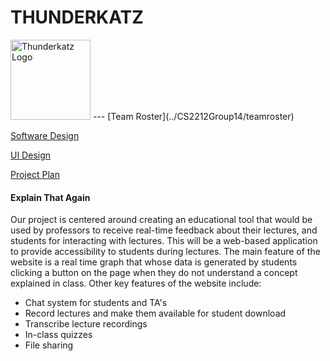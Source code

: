# THUNDERKATZ
<img src="https://raw.githubusercontent.com/r-meagher/CS2212Group14/master/resources/thunderkatz.jpg?token=AX5ksmtkdautpcum63TqOByd7br0Hd-Qks5YkP7HwA%3D%3D" alt="Thunderkatz Logo" width="128" height="128">
---
[Team Roster](../CS2212Group14/teamroster)

[Software Design](../CS2212Group14/softwareDesign) 

[UI Design](../CS2212Group14/UIDesign)

[Project Plan](../CS2212Group14/projectPlan)

#### Explain That Again
Our project is centered around creating an educational tool that would be used by professors to receive real-time feedback about their lectures, and students for interacting with lectures. This will be a web-based application to provide accessibility to students during lectures. The main feature of the website is a real time graph that whose data is generated by students clicking a button on the page when they do not understand a concept explained in class.
Other key features of the website include:
  * Chat system for students and TA's
  * Record lectures and make them available for student download
  * Transcribe lecture recordings
  * In-class quizzes
  * File sharing 













